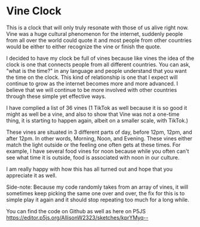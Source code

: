 # Vine Clock


This is a clock that will only truly resonate with those of us alive right now.  Vine was a huge cultural phenomenon for the internet, suddenly people from all over the world could quote it and most people from other countries would be either to either recognize the vine or finish the quote.  

I decided to have my clock be full of vines because like vines the idea of the clock is one that connects people from all different countries.  You can ask, "what is the time?" in any language and people understand that you want the time on the clock.  This kind of relationship is one that I expect will continue to grow as the internet becomes more and more advanced.  I believe that we will continue to be more involved with other countries through these simple yet effective ways.

I have complied a list of 36 vines (1 TikTok as well because it is so good it might as well be a vine, and also to show that Vine was not a one-time thing, it is starting to happen again, albeit on a smaller scale, with TikTok.)

These vines are situated in 3 different parts of day, before 12pm, 12pm, and after 12pm.  In other words, Morning, Noon, and Evening.
These vines either match the light outside or the feeling one often gets at these times.  For example, I have several food vines for noon because while you often can't see what time it is outside, food is associated with noon in our culture.

I am really happy with how this has all turned out and hope that you appreciate it as well.

Side-note: Because my code randomly takes from an array of vines, it will sometimes keep picking the same one over and over, the fix for this is to simple play it again and it should stop repeating too much for a long while.


You can find the code on Github as well as here on P5JS https://editor.p5js.org/AllisonW2323/sketches/kprYMyq--

